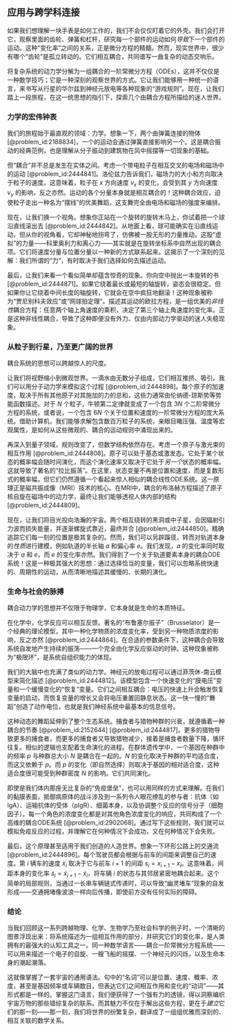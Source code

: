 ## 应用与跨学科连接

如果我们想理解一块手表是如何工作的，我们不会仅仅盯着它的外壳。我们会打开它，观察里面的齿轮、弹簧和杠杆，研究每一个部件的运动如何*导致*下一个部件的运动。这种“变化率”之间的关系，正是微分方程的精髓。然而，现实世界中，很少有哪个“齿轮”是孤立转动的。它们相互耦合，共同谱写一曲复杂的动态交响乐。

将复杂系统的动力学分解为一组耦合的一阶常微分方程（ODEs），这并不仅仅是一种数学技巧；它是一种深刻的观察世界的方式。它让我们能够用一种统一的语言，来书写从行星的华尔兹到神经元放电等各种现象的“游戏规则”。现在，让我们踏上一段旅程，在这一统思想的指引下，探索几个由耦合方程所描绘的迷人世界。

### 力学的宏伟钟表

我们的旅程始于最直观的领域：力学。想象一下，两个由弹簧连接的物体 [@problem_id:2188834]，一个的运动会通过弹簧直接影响另一个。这是耦合振动的经典范例，也是理解从分子振动到建筑物在风中摇摆等一切现象的基础。

但“耦合”并不总是发生在实体之间。考虑一个带电粒子在相互交叉的电场和磁场中的运动 [@problem_id:2444841]。洛伦兹力告诉我们，磁场力的大小和方向取决于粒子的速度。这意味着，粒子在 $x$ 方向速度 $v_x$ 的变化，会受到其 $y$ 方向速度 $v_y$ 的影响，反之亦然。运动的各个分量本身就是相互耦合的！这种耦合效应，迫使粒子走出一种名为“摆线”的优美舞蹈，这支舞完全由电场和磁场的强度来编排。

现在，让我们换一个视角。想象你正站在一个旋转的旋转木马上，你试着把一个球沿直线滚出去 [@problem_id:2444842]。从地面上看，球可能确实在沿直线运动，但从你的视角看，它却神秘地拐弯了，仿佛被一股无形的力量推动。这股“虚拟”的力量——科里奥利力和离心力——其实就是在旋转坐标系中自然出现的耦合项。它们将速度分量与位置分量以一种新的方式联系起来。这揭示了一个深刻的见解：我们所谓的“力”，有时取决于我们选择如何去描述运动。

最后，让我们来看一个看似简单却蕴含惊奇的现象。你向空中抛出一本旋转的书 [@problem_id:2444871]。如果它绕着最长或最短的轴旋转，姿态会很稳定。但如果你让它绕着中间长度的轴旋转，它就会在空中疯狂地翻滚！这种现象被称为“贾尼别科夫效应”或“网球拍定理”。描述其运动的欧拉方程，是一组优美的*非线性*耦合方程：任意两个轴上角速度的乘积，决定了第三个轴上角速度的变化率。正是这种非线性耦合，导致了这种即便没有外力、仅由内部动力学驱动的迷人失稳现象。

### 从粒子到行星，乃至更广阔的世界

耦合系统的思想可以跨越惊人的尺度。

让我们将视野缩小到微观世界。一滴水由无数分子组成，它们相互推挤、吸引。我们可以用分子动力学来模拟这个过程 [@problem_id:2444898]。每个原子的加速度，取决于所有其他原子对其施加的力的总和，这些力通常由伦纳德-琼斯势等势能函数描述。对于 $N$ 个粒子，牛顿第二定律就变成了一个包含 $3N$ 个二阶常微分方程的系统，或者说，一个包含 $6N$ 个关于位置和速度的一阶常微分方程的庞大系统。借助计算机，我们能够求解包含数百万粒子的系统，亲眼目睹压强、温度等宏观属性，是如何从这些微观的、耦合的运动规则中涌现出来的。

再深入到量子领域，规则改变了，但数学结构依然存在。考虑一个原子与激光束的相互作用 [@problem_id:2444808]。原子可以处于基态或激发态。它处于某个状态的概率幅会随时间演化，而这个演化速率又取决于它处于*另一个*状态的概率幅。这就导致了著名的“拉比振荡”。在这里，状态变量不再是位置和速度，而是复数形式的概率幅，但它们仍然遵循一个看起来惊人相似的耦合线性ODE系统。这一原理正是磁共振成像（MRI）技术的核心。在MRI中，耦合的布洛赫方程描述了原子核自旋在磁场中的动力学，最终让我们能够透视人体内部的结构 [@problem_id:2444809]。

现在，让我们将目光投向浩瀚的宇宙。两个相互绕转的黑洞或中子星，会因辐射引力波而损失能量，并逐渐螺旋式靠近，最终并合 [@problem_id:2444850]。精确追踪它们每一刻的位置是极其复杂的。然而，我们可以另辟蹊径，转而对轨道本身的*性质*进行建模，例如轨道的半长轴 $a$ 和偏心率 $e$。我们发现，$a$ 的变化率同时取决于 $a$ 和 $e$，而 $e$ 的变化率亦然。我们得到了一个关于轨道要素本身的耦合ODE系统！这是一种极其强大的思想：通过选择恰当的变量，我们可以忽略系统快速的、周期性的运动，从而清晰地描述其缓慢的、长期的演化。

### 生命与社会的脉搏

耦合动力学的思想并不仅限于物理学，它本身就是生命的本质特征。

在化学中，化学反应可以相互反馈。著名的“布鲁塞尔振子”（Brusselator）是一个经典的理论模型，其中一种化学物质的浓度变化率，受到另一种物质浓度的影响，反之亦然 [@problem_id:2444864]。在合适的参数条件下，这种耦合会导致系统自发地产生持续的振荡——一个完全由化学反应驱动的时钟。这种现象被称为“极限环”，是系统自组织能力的体现。

我们的大脑中也充满了类似的动力学。神经元的放电过程可以通过菲茨休-南云模型来简化描述 [@problem_id:2444812]。该模型包含一个快速变化的“膜电压”变量和一个缓慢变化的“恢复”变量。它们之间相互耦合：电压的快速上升会触发恢复变量的启动，而恢复变量的增长又会将电压重置回静息状态。这一快一慢的“舞蹈”创造了动作电位，也就是我们神经系统中最基本的信息信号。

这种动态的舞蹈延伸到了整个生态系统。捕食者与猎物种群的兴衰，就遵循着一种耦合的节奏 [@problem_id:2152644] [@problem_id:2444817]。更多的猎物导致更多的捕食者，而更多的捕食者又导致猎物减少，接着是捕食者数量下降，循环往复。相似的逻辑也支配着生命演化的进程。在群体遗传学中，一个基因在种群中的频率 $p$ 与种群总大小 $N$ 是耦合在一起的。$N$ 的变化取决于种群的平均适合度，而这又依赖于 $p$。而 $p$ 的变化（即自然选择）则取决于基因的相对适合度，这种适合度很可能受到种群密度 $N$ 的影响。它们共同演化。

即使是我们体内那座无比复杂的“免疫堡垒”，也可以用同样的方式来理解。在我们的黏膜表面，抵御病原体的战斗涉及到一系列令人眼花缭乱的参与者：抗体（如IgA）、运输抗体的受体（pIgR）、细菌本身，以及协调整个反应的信号分子（细胞因子）。每一个角色的浓度变化都是对其他角色浓度变化的响应，共同构成了一个高维的耦合ODE系统 [@problem_id:2902068]。通过写下这些规则，我们就可以模拟免疫反应的过程，并理解它在何种情况下会成功，又在何种情况下会失败。

最后，这个原理甚至适用于我们创造的人造世界。想象一下环形公路上的交通流 [@problem_id:2444896]。每个驾驶员都会根据与前车的间距来调整自己的速度。第 $i$ 辆车的速度 $\dot{x}_i$ 取决于它与前车 $i+1$ 的间距 $s_i = x_{i+1} - x_i$。这意味着，间距本身的变化率 $\dot{s}_i = \dot{x}_{i+1} - \dot{x}_i$，将车辆 $i$ 的状态与其邻居紧密地耦合起来。这个简单的局部规则，当通过一长串车辆链式传递时，可以导致“幽灵堵车”现象的自发形成——交通拥堵像波浪一样向后传播，即使前方没有任何实际的障碍。

### 结论

当我们回顾这一系列跨越物理、化学、生物学乃至社会科学的例子时，一个清晰的图景浮现出来：将系统描述为一组相互作用的部分，并研究它们的变化率，是人类拥有的最强大的认知工具之一。同一种数学语言——耦合一阶常微分方程系统——可以用来描述一个电子的自旋、一艘飞船的摇摆、一个神经元的闪烁，以及生命本身的潮起潮落。

这就像掌握了一套宇宙的通用语法。句中的“名词”可以是位置、速度、概率、浓度，甚至是基因频率或车辆数目，但表达它们之间相互作用和变化的“动词”——其形式都是一样的。掌握这门语言，我们便获得了一个强有力的透镜，得以洞察编织宇宙万物的那些错综复杂的联系。而其魅力不仅在于解出这些方程，更在于*建立*它们的那一刻——那一刻，我们将世界的纷繁复杂，翻译成了一组组优雅而深刻的、相互关联的数学关系。